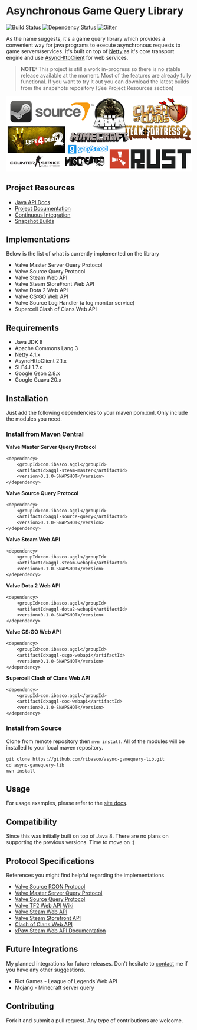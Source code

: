 Asynchronous Game Query Library
===============================

[![Build Status](https://travis-ci.org/ribasco/async-gamequery-lib.svg?branch=master)](https://travis-ci.org/ribasco/async-gamequery-lib) [![Dependency Status](https://www.versioneye.com/user/projects/5837c911e7cea00029198c9d/badge.svg?style=flat-square)](https://www.versioneye.com/user/projects/5837c911e7cea00029198c9d) [![Gitter](https://badges.gitter.im/gitterHQ/gitter.svg)](https://gitter.im/async-gamequery-lib/lobby?utm_source=share-link&utm_medium=link&utm_campaign=share-link)
 
As the name suggests, it's a game query library which provides a convenient way for java programs to execute asynchronous requests to game servers/services. It's built on top of [Netty](https://github.com/netty/netty) as it's core transport engine and use [AsyncHttpClient](https://github.com/AsyncHttpClient/async-http-client) for web services.

> **NOTE:** This project is still a work in-progress so there is no stable release available at the moment. Most of the features are already fully functional. If you want to try it out you can download the latest builds from the snapshots repository (See Project Resources section)

![alt text](site/resources/images/agql-project-banner-big.png "Games supported by Source Query Protocol")

Project Resources
-------------

* [Java API Docs](https://ribasco.github.io/async-gamequery-lib/apidocs)
* [Project Documentation](https://ribasco.github.io/async-gamequery-lib/)
* [Continuous Integration](https://travis-ci.org/ribasco/async-gamequery-lib)
* [Snapshot Builds](https://oss.sonatype.org/content/repositories/snapshots/com/ibasco/agql/)

Implementations
----------------
 
Below is the list of what is currently implemented on the library

* Valve Master Server Query Protocol
* Valve Source Query Protocol
* Valve Steam Web API
* Valve Steam StoreFront Web API
* Valve Dota 2 Web API
* Valve CS:GO Web API 
* Valve Source Log Handler (a log monitor service)
* Supercell Clash of Clans Web API

Requirements
------------

* Java JDK 8
* Apache Commons Lang 3
* Netty 4.1.x
* AsyncHttpClient 2.1.x
* SLF4J 1.7.x
* Google Gson 2.8.x
* Google Guava 20.x
 
Installation
------------

Just add the following dependencies to your maven pom.xml. Only include the modules you need.

### Install from Maven Central

**Valve Master Server Query Protocol**

```
<dependency>
    <groupId>com.ibasco.agql</groupId>
    <artifactId>agql-steam-master</artifactId>
    <version>0.1.0-SNAPSHOT</version>
</dependency>
```

**Valve Source Query Protocol**

```
<dependency>
    <groupId>com.ibasco.agql</groupId>
    <artifactId>agql-source-query</artifactId>
    <version>0.1.0-SNAPSHOT</version>
</dependency>
```

**Valve Steam Web API**

```
<dependency>
    <groupId>com.ibasco.agql</groupId>
    <artifactId>agql-steam-webapi</artifactId>
    <version>0.1.0-SNAPSHOT</version>
</dependency>
```

**Valve Dota 2 Web API**

```
<dependency>
    <groupId>com.ibasco.agql</groupId>
    <artifactId>agql-dota2-webapi</artifactId>
    <version>0.1.0-SNAPSHOT</version>
</dependency>
```

**Valve CS:GO Web API**

```
<dependency>
    <groupId>com.ibasco.agql</groupId>
    <artifactId>agql-csgo-webapi</artifactId>
    <version>0.1.0-SNAPSHOT</version>
</dependency>
```

**Supercell Clash of Clans Web API**

```
<dependency>
    <groupId>com.ibasco.agql</groupId>
    <artifactId>agql-coc-webapi</artifactId>
    <version>0.1.0-SNAPSHOT</version>
</dependency>
```

### Install from Source

Clone from remote repository then `mvn install`. All of the modules will be installed to your local maven repository.

~~~
git clone https://github.com/ribasco/async-gamequery-lib.git
cd async-gamequery-lib
mvn install
~~~

Usage
------------

For usage examples, please refer to the [site docs](http://ribasco.github.io/async-gamequery-lib/).

Compatibility
-------------

Since this was initially built on top of Java 8. There are no plans on supporting the previous versions. Time to move on :)

Protocol Specifications
-----------------------

References you might find helpful regarding the implementations

* [Valve Source RCON Protocol](https://developer.valvesoftware.com/wiki/Source_RCON_Protocol)
* [Valve Master Server Query Protocol](https://developer.valvesoftware.com/wiki/Master_Server_Query_Protocol)
* [Valve Source Query Protocol](https://developer.valvesoftware.com/wiki/Server_queries)
* [Valve TF2 Web API Wiki](https://wiki.teamfortress.com/wiki/WebAPI)
* [Valve Steam Web API](https://developer.valvesoftware.com/wiki/Steam_Web_API)
* [Valve Steam Storefront API](https://wiki.teamfortress.com/wiki/User:RJackson/StorefrontAPI)
* [Clash of Clans Web API](https://developer.clashofclans.com/#/documentation)
* [xPaw Steam Web API Documentation](https://lab.xpaw.me/steam_api_documentation.html)


Future Integrations
--------------------

My planned integrations for future releases. Don't hesitate to [contact](mailto:raffy@ibasco.com) me if you have any other suggestions.

* Riot Games - League of Legends Web API
* Mojang - Minecraft server query

Contributing
------------

Fork it and submit a pull request. Any type of contributions are welcome.

<script type='text/javascript' src='https://www.openhub.net/p/async-gamequery-lib/widgets/project_users_logo?format=js'></script>